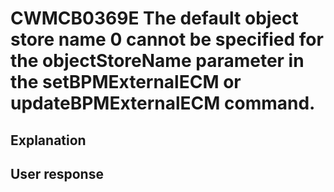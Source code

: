 # CWMCB0369E The default object store name 0 cannot be specified for the objectStoreName parameter in the setBPMExternalECM or updateBPMExternalECM command.

## Explanation

## User response